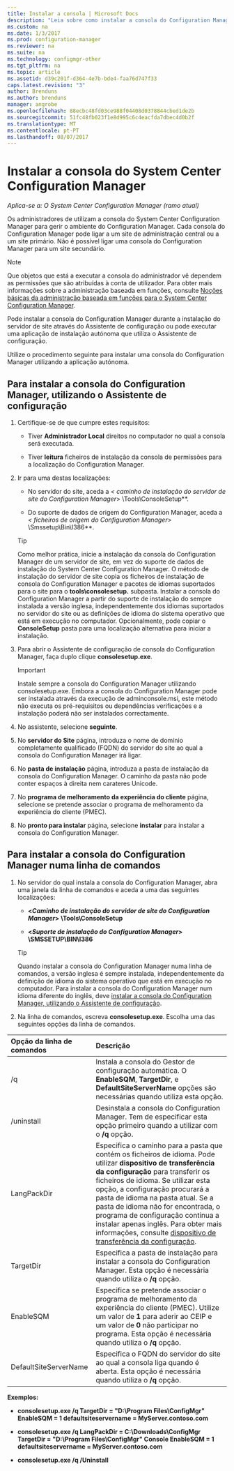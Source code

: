 ```yaml
---
title: Instalar a consola | Microsoft Docs
description: "Leia sobre como instalar a consola do Configuration Manager para ligar a um site de administração central ou site primário."
ms.custom: na
ms.date: 1/3/2017
ms.prod: configuration-manager
ms.reviewer: na
ms.suite: na
ms.technology: configmgr-other
ms.tgt_pltfrm: na
ms.topic: article
ms.assetid: d39c201f-d364-4e7b-bde4-faa76d747f33
caps.latest.revision: "3"
author: Brenduns
ms.author: brenduns
manager: angrobe
ms.openlocfilehash: 88ecbc48fd03ce988f04408d0378844cbed1de2b
ms.sourcegitcommit: 51fc48fb023f1e8d995c6c4eacfda7dbec4d0b2f
ms.translationtype: MT
ms.contentlocale: pt-PT
ms.lasthandoff: 08/07/2017
---
```

# <a name="install-the-system-center-configuration-manager-console"></a>Instalar a consola do System Center Configuration Manager

*Aplica-se a: O System Center Configuration Manager (ramo atual)*

Os administradores de utilizam a consola do System Center Configuration Manager para gerir o ambiente do Configuration Manager. Cada consola do Configuration Manager pode ligar a um site de administração central ou a um site primário. Não é possível ligar uma consola do Configuration Manager para um site secundário.

> [!NOTE]  
>  Que objetos que está a executar a consola do administrador vê dependem as permissões que são atribuídas à conta de utilizador. Para obter mais informações sobre a administração baseada em funções, consulte [Noções básicas da administração baseada em funções para o System Center Configuration Manager](../../../../core/understand/fundamentals-of-role-based-administration.md).  

 Pode instalar a consola do Configuration Manager durante a instalação do servidor de site através do Assistente de configuração ou pode executar uma aplicação de instalação autónoma que utiliza o Assistente de configuração.  

 Utilize o procedimento seguinte para instalar uma consola do Configuration Manager utilizando a aplicação autónoma.  

## <a name="to-install-the-configuration-manager-console-by-using-the-setup-wizard"></a>Para instalar a consola do Configuration Manager, utilizando o Assistente de configuração  

1.  Certifique-se de que cumpre estes requisitos:  

    -  Tiver **Administrador Local** direitos no computador no qual a consola será executada.  

    -   Tiver **leitura** ficheiros de instalação da consola de permissões para a localização do Configuration Manager.  

2.  Ir para uma destas localizações:  

    -   No servidor do site, aceda a  **<* caminho de instalação do servidor de site do Configuration Manager*> \Tools\ConsoleSetup**.  

    -   Do suporte de dados de origem do Configuration Manager, aceda a  **<* ficheiros de origem do Configuration Manager*> \Smssetup\Bin\I386**.  

    > [!TIP]  
    >  Como melhor prática, inicie a instalação da consola do Configuration Manager de um servidor de site, em vez do suporte de dados de instalação do System Center Configuration Manager. O método de instalação do servidor de site copia os ficheiros de instalação de consola do Configuration Manager e pacotes de idiomas suportados para o site para o **tools\consolesetup.** subpasta. Instalar a consola do Configuration Manager a partir do suporte de instalação do sempre instalada a versão inglesa, independentemente dos idiomas suportados no servidor do site ou as definições de idioma do sistema operativo que está em execução no computador. Opcionalmente, pode copiar o **ConsoleSetup** pasta para uma localização alternativa para iniciar a instalação.

3.  Para abrir o Assistente de configuração de consola do Configuration Manager, faça duplo clique **consolesetup.exe**.  

    > [!IMPORTANT]  
    >  Instale sempre a consola do Configuration Manager utilizando consolesetup.exe. Embora a consola do Configuration Manager pode ser instalada através da execução de adminconsole.msi, este método não executa os pré-requisitos ou dependências verificações e a instalação poderá não ser instalados correctamente.  

4.  No assistente, selecione **seguinte**.  

5.  No **servidor do Site** página, introduza o nome de domínio completamente qualificado (FQDN) do servidor do site ao qual a consola do Configuration Manager irá ligar.  

6.  No **pasta de instalação** página, introduza a pasta de instalação da consola do Configuration Manager. O caminho da pasta não pode conter espaços à direita nem carateres Unicode.  

7.  No **programa de melhoramento da experiência do cliente** página, selecione se pretende associar o programa de melhoramento da experiência do cliente (PMEC).  

8.  No **pronto para instalar** página, selecione **instalar** para instalar a consola do Configuration Manager.  

## <a name="to-install-the-configuration-manager-console-from-a-command-prompt"></a>Para instalar a consola do Configuration Manager numa linha de comandos  

1.  No servidor do qual instala a consola do Configuration Manager, abra uma janela da linha de comandos e aceda a uma das seguintes localizações:  

    -   **<*Caminho de instalação do servidor de site do Configuration Manager*> \Tools\ConsoleSetup**  

    -   **<*Suporte de instalação do Configuration Manager*> \SMSSETUP\BIN\I386**  

    > [!TIP]  
    >  Quando instalar a consola do Configuration Manager numa linha de comandos, a versão inglesa é sempre instalada, independentemente da definição de idioma do sistema operativo que está em execução no computador. Para instalar a consola do Configuration Manager num idioma diferente do inglês, deve [instalar a consola do Configuration Manager, utilizando o Assistente de configuração](#to-install-the-configuration-manager-console-by-using-the-setup-wizard).  

2.  Na linha de comandos, escreva **consolesetup.exe**. Escolha uma das seguintes opções da linha de comandos.  

|  Opção da linha de comandos     | Descrição     |
  | :------------- | :------------- |
  |/q|Instala a consola do Gestor de configuração automática. O **EnableSQM**, **TargetDir**, e **DefaultSiteServerName** opções são necessárias quando utiliza esta opção.|  
  |/uninstall|Desinstala a consola do Configuration Manager. Tem de especificar esta opção primeiro quando a utilizar com o **/q** opção.|  
  |LangPackDir|Especifica o caminho para a pasta que contém os ficheiros de idioma. Pode utilizar **dispositivo de transferência da configuração** para transferir os ficheiros de idioma. Se utilizar esta opção, a configuração procurará a pasta de idioma na pasta atual. Se a pasta de idioma não for encontrada, o programa de configuração continua a instalar apenas inglês. Para obter mais informações, consulte [dispositivo de transferência da configuração](setup-downloader.md).|  
  |TargetDir|Especifica a pasta de instalação para instalar a consola do Configuration Manager. Esta opção é necessária quando utiliza o **/q** opção.|  
  |EnableSQM|Especifica se pretende associar o programa de melhoramento da experiência do cliente (PMEC). Utilize um valor de **1** para aderir ao CEIP e um valor de **0** não participar no programa. Esta opção é necessária quando utiliza o **/q** opção.|  
  |DefaultSiteServerName|Especifica o FQDN do servidor do site ao qual a consola liga quando é aberta. Esta opção é necessária quando utiliza o **/q** opção.|  


  **Exemplos:**

  -  **consolesetup.exe /q TargetDir = "D:\Program Files\ConfigMgr" EnableSQM = 1 defaultsiteservername = MyServer.contoso.com**  

  -  **consolesetup.exe /q LangPackDir = C:\Downloads\ConfigMgr TargetDir = "D:\Program Files\ConfigMgr" Console EnableSQM = 1 defaultsiteservername = MyServer.contoso.com**  

  -  **consolesetup.exe /q /Uninstall**  
